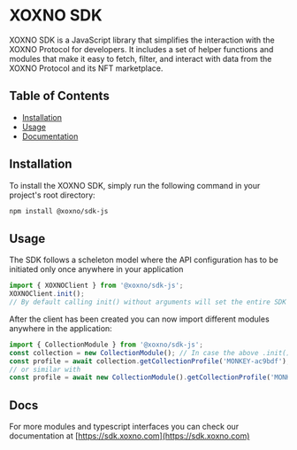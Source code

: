 # XOXNO SDK

XOXNO SDK is a JavaScript library that simplifies the interaction with the XOXNO Protocol for developers. It includes a set of helper functions and modules that make it easy to fetch, filter, and interact with data from the XOXNO Protocol and its NFT marketplace.

## Table of Contents

- [Installation](#installation)
- [Usage](#usage)
- [Documentation](#docs)

## Installation

To install the XOXNO SDK, simply run the following command in your project's root directory:

```bash
npm install @xoxno/sdk-js
```

## Usage

The SDK follows a scheleton model where the API configuration has to be initiated only once anywhere in your application

```javascript
import { XOXNOClient } from '@xoxno/sdk-js';
XOXNOClient.init();
// By default calling init() without arguments will set the entire SDK to the mainnet ENV using the public API https://api.xoxno.com
```

After the client has been created you can now import different modules anywhere in the application:

```javascript
import { CollectionModule } from '@xoxno/sdk-js';
const collection = new CollectionModule(); // In case the above .init() call was not set before creating any module instance will throw an error
const profile = await collection.getCollectionProfile('MONKEY-ac9bdf');
// or similar with 
const profile = await new CollectionModule().getCollectionProfile('MONKEY-ac9bdf');
```

## Docs

For more modules and typescript interfaces you can check our documentation at [https://sdk.xoxno.com](https://sdk.xoxno.com)